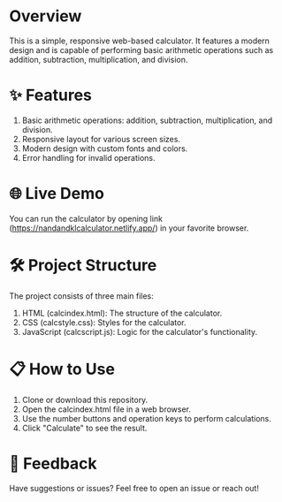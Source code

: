 # Overview
This is a simple, responsive web-based calculator. It features a modern design and is capable of performing basic arithmetic operations such as addition, subtraction, multiplication, and division.

# ✨ Features
1. Basic arithmetic operations: addition, subtraction, multiplication, and division.
2. Responsive layout for various screen sizes.
3. Modern design with custom fonts and colors.
4. Error handling for invalid operations.
# 🌐 Live Demo
You can run the calculator by opening link (https://nandandklcalculator.netlify.app/) in your favorite browser.

# 🛠️ Project Structure
The project consists of three main files:

1. HTML (calcindex.html): The structure of the calculator.
2. CSS (calcstyle.css): Styles for the calculator.
3. JavaScript (calcscript.js): Logic for the calculator's functionality.
   
# 📋 How to Use
1. Clone or download this repository.
2. Open the calcindex.html file in a web browser.
3. Use the number buttons and operation keys to perform calculations.
4. Click "Calculate" to see the result.

# 💬 Feedback
Have suggestions or issues? Feel free to open an issue or reach out!

